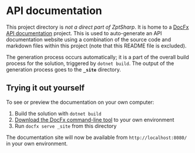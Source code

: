 # API documentation
This project directory is *not a direct part of ZptSharp*.  It is home to
a [DocFx API documentation] project.  This is used to auto-generate an
API documentation website using a combination of the source code and markdown
files within this project (note that this README file is excluded).

The generation process occurs automatically; it is a part of the overall build
process for the solution, triggered by `dotnet build`.  The output of the
generation process goes to the **`_site`** directory.

## Trying it out yourself
To see or preview the documentation on your own computer:

1. Build the solution with `dotnet build`
2. [Download the DocFx command-line tool] to your own environment
3. Run `docfx serve _site` from this directory

The documentation site will now be available from `http://localhost:8080/`
in your own environment.

[DocFx API documentation]: https://dotnet.github.io/docfx/
[Download the DocFx command-line tool]: https://dotnet.github.io/docfx/tutorial/docfx_getting_started.html#2-use-docfx-as-a-command-line-tool